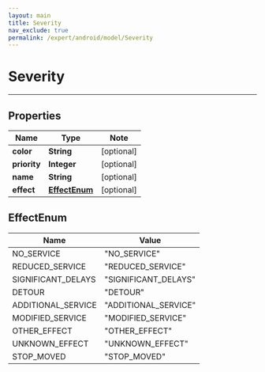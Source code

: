 ```yaml
---
layout: main
title: Severity
nav_exclude: true
permalink: /expert/android/model/Severity
---
```


# Severity

---

## Properties

Name | Type | Note
---- | ---- | ----
**color** | **String** | [optional] 
**priority** | **Integer** | [optional] 
**name** | **String** | [optional] 
**effect** | [**EffectEnum**](#EffectEnum) | [optional] 

## EffectEnum

Name | Value
---- | -----
NO_SERVICE | &quot;NO_SERVICE&quot;
REDUCED_SERVICE | &quot;REDUCED_SERVICE&quot;
SIGNIFICANT_DELAYS | &quot;SIGNIFICANT_DELAYS&quot;
DETOUR | &quot;DETOUR&quot;
ADDITIONAL_SERVICE | &quot;ADDITIONAL_SERVICE&quot;
MODIFIED_SERVICE | &quot;MODIFIED_SERVICE&quot;
OTHER_EFFECT | &quot;OTHER_EFFECT&quot;
UNKNOWN_EFFECT | &quot;UNKNOWN_EFFECT&quot;
STOP_MOVED | &quot;STOP_MOVED&quot;

